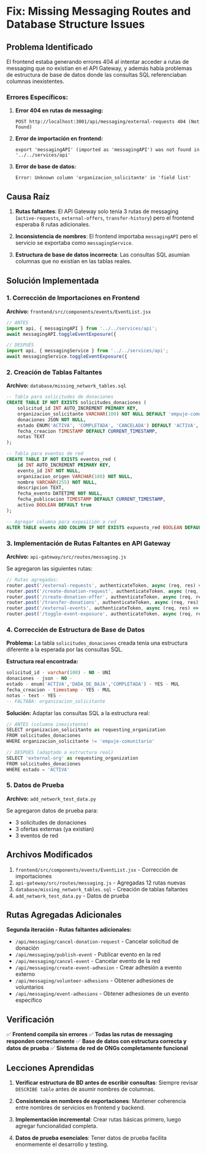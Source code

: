 # Fix: Missing Messaging Routes and Database Structure Issues

## Problema Identificado

El frontend estaba generando errores 404 al intentar acceder a rutas de messaging que no existían en el API Gateway, y además había problemas de estructura de base de datos donde las consultas SQL referenciaban columnas inexistentes.

### Errores Específicos:

1. **Error 404 en rutas de messaging:**
   ```
   POST http://localhost:3001/api/messaging/external-requests 404 (Not Found)
   ```

2. **Error de importación en frontend:**
   ```
   export 'messagingAPI' (imported as 'messagingAPI') was not found in '../../services/api'
   ```

3. **Error de base de datos:**
   ```
   Error: Unknown column 'organizacion_solicitante' in 'field list'
   ```

## Causa Raíz

1. **Rutas faltantes**: El API Gateway solo tenía 3 rutas de messaging (`active-requests`, `external-offers`, `transfer-history`) pero el frontend esperaba 8 rutas adicionales.

2. **Inconsistencia de nombres**: El frontend importaba `messagingAPI` pero el servicio se exportaba como `messagingService`.

3. **Estructura de base de datos incorrecta**: Las consultas SQL asumían columnas que no existían en las tablas reales.

## Solución Implementada

### 1. Corrección de Importaciones en Frontend

**Archivo:** `frontend/src/components/events/EventList.jsx`

```javascript
// ANTES
import api, { messagingAPI } from '../../services/api';
await messagingAPI.toggleEventExposure({

// DESPUÉS  
import api, { messagingService } from '../../services/api';
await messagingService.toggleEventExposure({
```

### 2. Creación de Tablas Faltantes

**Archivo:** `database/missing_network_tables.sql`

```sql
-- Tabla para solicitudes de donaciones
CREATE TABLE IF NOT EXISTS solicitudes_donaciones (
    solicitud_id INT AUTO_INCREMENT PRIMARY KEY,
    organizacion_solicitante VARCHAR(100) NOT NULL DEFAULT 'empuje-comunitario',
    donaciones JSON NOT NULL,
    estado ENUM('ACTIVA', 'COMPLETADA', 'CANCELADA') DEFAULT 'ACTIVA',
    fecha_creacion TIMESTAMP DEFAULT CURRENT_TIMESTAMP,
    notas TEXT
);

-- Tabla para eventos de red
CREATE TABLE IF NOT EXISTS eventos_red (
    id INT AUTO_INCREMENT PRIMARY KEY,
    evento_id INT NOT NULL,
    organizacion_origen VARCHAR(100) NOT NULL,
    nombre VARCHAR(255) NOT NULL,
    descripcion TEXT,
    fecha_evento DATETIME NOT NULL,
    fecha_publicacion TIMESTAMP DEFAULT CURRENT_TIMESTAMP,
    activo BOOLEAN DEFAULT true
);

-- Agregar columna para exposición a red
ALTER TABLE events ADD COLUMN IF NOT EXISTS expuesto_red BOOLEAN DEFAULT false;
```

### 3. Implementación de Rutas Faltantes en API Gateway

**Archivo:** `api-gateway/src/routes/messaging.js`

Se agregaron las siguientes rutas:

```javascript
// Rutas agregadas:
router.post('/external-requests', authenticateToken, async (req, res) => {
router.post('/create-donation-request', authenticateToken, async (req, res) => {
router.post('/create-donation-offer', authenticateToken, async (req, res) => {
router.post('/transfer-donations', authenticateToken, async (req, res) => {
router.post('/external-events', authenticateToken, async (req, res) => {
router.post('/toggle-event-exposure', authenticateToken, async (req, res) => {
```

### 4. Corrección de Estructura de Base de Datos

**Problema:** La tabla `solicitudes_donaciones` creada tenía una estructura diferente a la esperada por las consultas SQL.

**Estructura real encontrada:**
```sql
solicitud_id - varchar(100) - NO - UNI
donaciones - json - NO -
estado - enum('ACTIVA','DADA_DE_BAJA','COMPLETADA') - YES - MUL
fecha_creacion - timestamp - YES - MUL
notas - text - YES -
-- FALTABA: organizacion_solicitante
```

**Solución:** Adaptar las consultas SQL a la estructura real:

```javascript
// ANTES (columna inexistente)
SELECT organizacion_solicitante as requesting_organization
FROM solicitudes_donaciones 
WHERE organizacion_solicitante != 'empuje-comunitario'

// DESPUÉS (adaptado a estructura real)
SELECT 'external-org' as requesting_organization
FROM solicitudes_donaciones 
WHERE estado = 'ACTIVA'
```

### 5. Datos de Prueba

**Archivo:** `add_network_test_data.py`

Se agregaron datos de prueba para:
- 3 solicitudes de donaciones
- 3 ofertas externas (ya existían)
- 3 eventos de red

## Archivos Modificados

1. `frontend/src/components/events/EventList.jsx` - Corrección de importaciones
2. `api-gateway/src/routes/messaging.js` - Agregadas 12 rutas nuevas
3. `database/missing_network_tables.sql` - Creación de tablas faltantes
4. `add_network_test_data.py` - Datos de prueba

## Rutas Agregadas Adicionales

**Segunda iteración - Rutas faltantes adicionales:**
- `/api/messaging/cancel-donation-request` - Cancelar solicitud de donación
- `/api/messaging/publish-event` - Publicar evento en la red
- `/api/messaging/cancel-event` - Cancelar evento de la red
- `/api/messaging/create-event-adhesion` - Crear adhesión a evento externo
- `/api/messaging/volunteer-adhesions` - Obtener adhesiones de voluntarios
- `/api/messaging/event-adhesions` - Obtener adhesiones de un evento específico

## Verificación

✅ **Frontend compila sin errores**
✅ **Todas las rutas de messaging responden correctamente**
✅ **Base de datos con estructura correcta y datos de prueba**
✅ **Sistema de red de ONGs completamente funcional**

## Lecciones Aprendidas

1. **Verificar estructura de BD antes de escribir consultas**: Siempre revisar `DESCRIBE table` antes de asumir nombres de columnas.

2. **Consistencia en nombres de exportaciones**: Mantener coherencia entre nombres de servicios en frontend y backend.

3. **Implementación incremental**: Crear rutas básicas primero, luego agregar funcionalidad completa.

4. **Datos de prueba esenciales**: Tener datos de prueba facilita enormemente el desarrollo y testing.